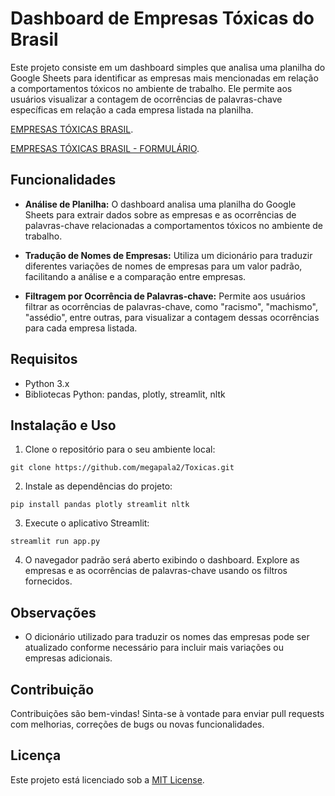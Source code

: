 
# Dashboard de Empresas Tóxicas do Brasil

Este projeto consiste em um dashboard simples que analisa uma planilha do Google Sheets para identificar as empresas mais mencionadas em relação a comportamentos tóxicos no ambiente de trabalho. Ele permite aos usuários visualizar a contagem de ocorrências de palavras-chave específicas em relação a cada empresa listada na planilha.

[EMPRESAS TÓXICAS BRASIL](https://docs.google.com/spreadsheets/u/0/d/1u1_8ND_BY1DaGaQdu0ZRZPebrOaTJekE9hyw_7BAlzw/htmlview).

[EMPRESAS TÓXICAS BRASIL - FORMULÁRIO](https://docs.google.com/forms/d/e/1FAIpQLSdsmCP5YB4zgtfhR5xLFeqoCMDBVVcNLe2KIzAdJelwPs5-1A/viewform).

## Funcionalidades

- **Análise de Planilha:** O dashboard analisa uma planilha do Google Sheets para extrair dados sobre as empresas e as ocorrências de palavras-chave relacionadas a comportamentos tóxicos no ambiente de trabalho.

- **Tradução de Nomes de Empresas:** Utiliza um dicionário para traduzir diferentes variações de nomes de empresas para um valor padrão, facilitando a análise e a comparação entre empresas.

- **Filtragem por Ocorrência de Palavras-chave:** Permite aos usuários filtrar as ocorrências de palavras-chave, como "racismo", "machismo", "assédio", entre outras, para visualizar a contagem dessas ocorrências para cada empresa listada.

## Requisitos

- Python 3.x
- Bibliotecas Python: pandas, plotly, streamlit, nltk

## Instalação e Uso

1. Clone o repositório para o seu ambiente local:

```
git clone https://github.com/megapala2/Toxicas.git
```

2. Instale as dependências do projeto:

```
pip install pandas plotly streamlit nltk
```

3. Execute o aplicativo Streamlit:

```
streamlit run app.py
```

4. O navegador padrão será aberto exibindo o dashboard. Explore as empresas e as ocorrências de palavras-chave usando os filtros fornecidos.

## Observações

- O dicionário utilizado para traduzir os nomes das empresas pode ser atualizado conforme necessário para incluir mais variações ou empresas adicionais.
  

## Contribuição

Contribuições são bem-vindas! Sinta-se à vontade para enviar pull requests com melhorias, correções de bugs ou novas funcionalidades.

## Licença

Este projeto está licenciado sob a [MIT License](https://opensource.org/licenses/MIT).


